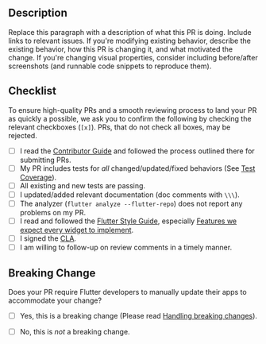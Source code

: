 ## Description

Replace this paragraph with a description of what this PR is doing. Include
links to relevant issues. If you're modifying existing behavior, describe the
existing behavior, how this PR is changing it, and what motivated the change. If
you're changing visual properties, consider including before/after screenshots
(and runnable code snippets to reproduce them).

## Checklist

To ensure high-quality PRs and a smooth reviewing process to land your PR as
quickly a possible, we ask you to confirm the following by checking the relevant
checkboxes (`[x]`). PRs, that do not check all boxes, may be rejected.

- [ ] I read the [Contributor Guide] and followed the process outlined there for
      submitting PRs.
- [ ] My PR includes tests for *all* changed/updated/fixed behaviors (See
      [Test Coverage]).
- [ ] All existing and new tests are passing.
- [ ] I updated/added relevant documentation (doc comments with `\\\`).
- [ ] The analyzer (`flutter analyze --flutter-repo`) does not report any
      problems on my PR.
- [ ] I read and followed the [Flutter Style Guide], especially
      [Features we expect every widget to implement].
- [ ] I signed the [CLA].
- [ ] I am willing to follow-up on review comments in a timely manner.

## Breaking Change

Does your PR require Flutter developers to manually update their apps
to accommodate your change?

- [ ] Yes, this is a breaking change (Please read [Handling breaking changes]).
- [ ] No, this is *not* a breaking change.


[Handling breaking changes]: https://github.com/flutter/flutter/wiki/Tree-hygiene#handling-breaking-changes
[Contributor Guide]: https://github.com/flutter/flutter/wiki/Tree-hygiene#overview
[Flutter Style Guide]: https://github.com/flutter/flutter/wiki/Style-guide-for-Flutter-repo
[Test Coverage]: https://github.com/flutter/flutter/wiki/Test-coverage-for-package%3Aflutter
[Features we expect every widget to implement]: https://github.com/flutter/flutter/wiki/Style-guide-for-Flutter-repo#features-we-expect-every-widget-to-implement
[CLA]: https://cla.developers.google.com/
